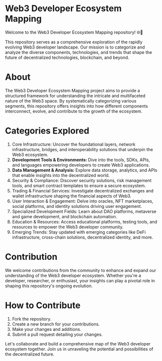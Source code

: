 # Web3 Developer Ecosystem Mapping
Welcome to the Web3 Developer Ecosystem Mapping repository! 🌐🚀

This repository serves as a comprehensive exploration of the rapidly evolving Web3 developer landscape. Our mission is to categorize and analyze the diverse components, technologies, and trends that shape the future of decentralized technologies, blockchain, and beyond.

# About
The Web3 Developer Ecosystem Mapping project aims to provide a structured framework for understanding the intricate and multifaceted nature of the Web3 space. By systematically categorizing various segments, this repository offers insights into how different components interconnect, evolve, and contribute to the growth of the ecosystem.

# Categories Explored
<ol>
<li> Core Infrastructure: Uncover the foundational layers, network infrastructure, bridges, and interoperability solutions that underpin the Web3 ecosystem. </li>

<li> <b>Development Tools & Environments: </b> Dive into the tools, SDKs, APIs, and languages empowering developers to create Web3 applications.</li>

<li> <b>Data Management & Analysis: </b> Explore data storage, analytics, and APIs that enable insights into the decentralized world.</li>

<li> Security & Compliance: Discover security solutions, risk management tools, and smart contract templates to ensure a secure ecosystem.</li>

<li> Trading & Financial Services: Investigate decentralized exchanges and wallet infrastructure shaping the financial aspects of Web3. </li>

<li> User Interaction & Engagement: Delve into oracles, NFT marketplaces, social platforms, and identity solutions driving user engagement. </li>

<li> Specialized Development Fields: Learn about DAO platforms, metaverse and game development, and blockchain automation. </li>

<li> Education & Resources: Access educational platforms, testing tools, and resources to empower the Web3 developer community. </li>

<li> Emerging Trends: Stay updated with emerging categories like DeFi infrastructure, cross-chain solutions, decentralized identity, and more. </li>
</ol>

# Contribution
We welcome contributions from the community to enhance and expand our understanding of the Web3 developer ecosystem. Whether you're a developer, researcher, or enthusiast, your insights can play a pivotal role in shaping this repository's ongoing evolution.

# How to Contribute
<ol>
<li> Fork the repository.</li>
<li> Create a new branch for your contributions.</li>
<li> Make your changes and additions. </li>
<li> Submit a pull request detailing your changes. </li>
</ol>

Let's collaborate and build a comprehensive map of the Web3 developer ecosystem together. Join us in unraveling the potential and possibilities of the decentralized future.
